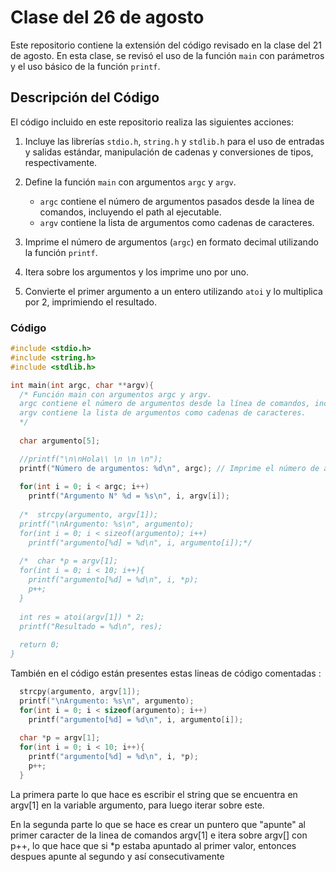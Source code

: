
# Clase del 26 de agosto

Este repositorio contiene la extensión del código revisado en la clase del 21 de agosto. En esta clase, se revisó el uso de la función `main` con parámetros y el uso básico de la función `printf`.

## Descripción del Código

El código incluido en este repositorio realiza las siguientes acciones:

1. Incluye las librerías `stdio.h`, `string.h` y `stdlib.h` para el uso de entradas y salidas estándar, manipulación de cadenas y conversiones de tipos, respectivamente.

2. Define la función `main` con argumentos `argc` y `argv`.
   - `argc` contiene el número de argumentos pasados desde la línea de comandos, incluyendo el path al ejecutable.
   - `argv` contiene la lista de argumentos como cadenas de caracteres.

3. Imprime el número de argumentos (`argc`) en formato decimal utilizando la función `printf`.

4. Itera sobre los argumentos y los imprime uno por uno.

5. Convierte el primer argumento a un entero utilizando `atoi` y lo multiplica por 2, imprimiendo el resultado.

### Código

```c
#include <stdio.h>
#include <string.h>
#include <stdlib.h>

int main(int argc, char **argv){
  /* Función main con argumentos argc y argv.
  argc contiene el número de argumentos desde la línea de comandos, incluyendo el path al ejecutable
  argv contiene la lista de argumentos como cadenas de caracteres.
  */
  
  char argumento[5];

  //printf("\n\nHola\\ \n \n \n");
  printf("Número de argumentos: %d\n", argc); // Imprime el número de argumentos (argc) en formato decimal.
  
  for(int i = 0; i < argc; i++)
    printf("Argumento N° %d = %s\n", i, argv[i]);
    
  /*  strcpy(argumento, argv[1]);
  printf("\nArgumento: %s\n", argumento);
  for(int i = 0; i < sizeof(argumento); i++)
    printf("argumento[%d] = %d\n", i, argumento[i]);*/
    
  /*  char *p = argv[1];
  for(int i = 0; i < 10; i++){
    printf("argumento[%d] = %d\n", i, *p);
    p++;
  }
  
  int res = atoi(argv[1]) * 2;
  printf("Resultado = %d\n", res);
  
  return 0;
}
```

También en el código están presentes estas lineas de código comentadas : 

```c
  strcpy(argumento, argv[1]);
  printf("\nArgumento: %s\n", argumento);
  for(int i = 0; i < sizeof(argumento); i++)
    printf("argumento[%d] = %d\n", i, argumento[i]);
    
  char *p = argv[1];
  for(int i = 0; i < 10; i++){
    printf("argumento[%d] = %d\n", i, *p);
    p++;
  } 
```

La primera parte lo que hace es escribir el string que se encuentra en argv[1] en la variable argumento, para luego iterar sobre este. 

En la segunda parte lo que se hace es crear un puntero que "apunte" al primer caracter de la linea de comandos argv[1] e itera sobre argv[] con p++,
 lo que hace que si *p estaba apuntado al primer valor, entonces despues apunte al segundo y así consecutivamente 
